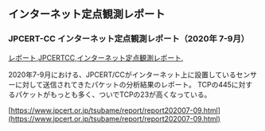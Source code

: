 ## インターネット定点観測レポート


### JPCERT-CC インターネット定点観測レポート（2020年 7-9月）
[レポート](レポート.html),[JPCERTCC](JPCERTCC.html),[インターネット定点観測レポート](インターネット定点観測レポート.html),

2020年7-9月における、JPCERT/CCがインターネット上に設置しているセンサーに対して送信されてきたパケットの分析結果のレポート。
TCPの445に対するパケットがもっとも多く、ついでTCPの23が高くなっている。

[https://www.jpcert.or.jp/tsubame/report/report202007-09.html](https://www.jpcert.or.jp/tsubame/report/report202007-09.html)

